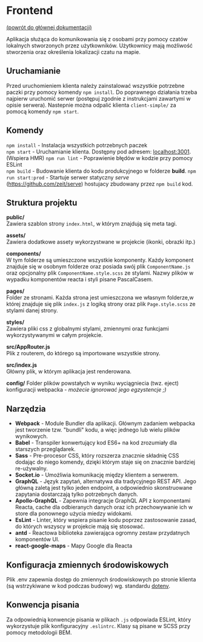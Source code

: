 # Frontend
[(powrót do głównej dokumentacji)](../README.md)

Aplikacja służąca do komunikowania się z osobami przy pomocy czatów lokalnych stworzonych przez użytkowników. 
Użytkownicy mają możliwość stworzenia oraz określenia lokalizacji czatu na mapie.

## Uruchamianie

Przed uruchomieniem klienta należy zainstalować wszystkie potrzebne paczki przy pomocy komendy `npm install`. 
Do poprawnego działania trzeba najpierw uruchomić serwer (postępuj zgodnie z instrukcjami zawartymi w opisie serwera). Nastepnie można odpalić klienta `client-simple/` za pomocą komendy `npm start`.

## Komendy

`npm install` - Instalacja wszystkich potrzebnych paczek  
`npm start` - Uruchamianie klienta. Dostępny pod adresem: [localhost:3001](localhost:3001). (Wspiera HMR)
`npm run lint` - Poprawienie błędów w kodzie przy pomocy ESLint  
`npm build` - Budowanie klienta do kodu produkcyjnego w folderze **build**.
`npm run start:prod` - Startuje serwer statyczny *serve* (https://github.com/zeit/serve) hostujacy zbudowany przez `npm build` kod.

## Struktura projektu

**public/**  
Zawiera szablon strony `index.html`, w którym znajdują się meta tagi.

**assets/**  
Zawiera dodatkowe assety wykorzystwane w projekcie (ikonki, obrazki itp.)

**components/**  
W tym folderze są umieszczone wszystkie komponenty. Każdy komponent znajduje się w osobnym folderze oraz posiada swój plik `ComponentName.js` oraz opcjonalny plik `ComponentName.style.scss` ze stylami. Nazwy plików w wypadku komponentów reacta i styli pisane PascalCasem.

**pages/**  
Folder ze stronami. Każda strona jest umieszczona we własnym folderze,w której znajduje się plik `index.js` z logiką strony oraz plik `Page.style.scss` ze stylami danej strony.

**styles/**  
Zawiera pliki css z globalnymi stylami, zmiennymi oraz funkcjami wykorzystywanymi w całym projekcie.

**src/AppRouter.js**  
Plik z routerem, do którego są importowane wszystkie strony.

**src/index.js**  
Główny plik, w którym aplikacja jest renderowana.

**config/**
Folder plików powstałych w wyniku wyciągniecia (twz. eject) konfiguracji webpacka - *możecie ignorować jego egzystencje ;)*

## Narzędzia

- **Webpack** - Module Bundler dla aplikacji. Głównym zadaniem webpacka jest tworzenie tzw. "bundli" kodu, a więc jednego lub wielu plików wynikowych.
- **Babel** - Transpiler konwertujący kod ES6+ na kod zrozumiały dla starszych przeglądarek.
- **Sass** - Pre-procesor CSS, który rozszerza znacznie składnię CSS dodając do niego komendy, dzięki którym staje się on znacznie bardziej re-używalny.
- **Socket.io** - Umożliwia komunikację między klientem a serwerem.
- **GraphQL** - Język zapytań, alternatywa dla tradycyjnego REST API. Jego główną zaletą jest tylko jeden endpoint, a odpowiednio skonstruowane zapytania dostarczają tylko potrzebnych danych.
- **Apollo-GraphQL** - Zapewnia integracje GraphQL API z komponentami Reacta, cache dla odbieranych danych oraz ich przechowywanie ich w store dla ponownego użycia miedzy widokami. 
- **EsLint** - Linter, który wspiera pisanie kodu poprzez zastosowanie zasad, do których wszyscy w projekcie mają się stosować. 
- **antd** - Reactowa biblioteka zawierająca ogromny zestaw przydatnych komponentów UI.
- **react-google-maps** - Mapy Google dla Reacta

## Konfiguracja zmiennych środowiskowych
Plik .env zapewnia dostęp do zmiennych środowiskowych po stronie klienta (są wstrzykiwane w kod podczas budowy) wg. standardu [dotenv](https://github.com/motdotla/dotenv#readme).


## Konwencja pisania

Za odpowiednią konwencje pisania w plikach `.js` odpowiada ESLint, który wykorzystuje plik konfiguracyjny `.eslintrc`. Klasy są pisane w SCSS przy pomocy metodologii BEM.

